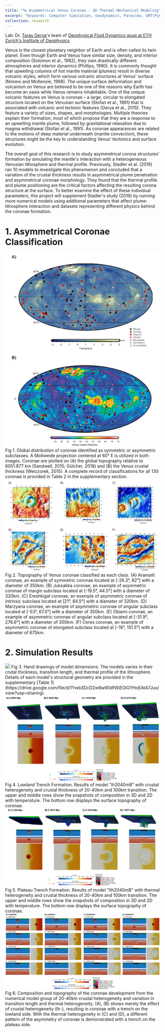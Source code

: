 ```yaml
---
title: "🛰️ Asymmetrical Venus Coronae - 3D Thermal-Mechanical Modeling"
excerpt: "Keywords: Computer Simulation, Geodynamics, Paraview, GMT(PyGMT), Bash<br/>"
collection: research
---
```

Lab: Dr. [Taras Gerya](http://jupiter.ethz.ch/~tgerya/)'s team of [Geophysical Fluid Dynamics goup at ETH Zurich's Institute of Geophysics](https://geophysics.ethz.ch/research/groups/gfd.html)

Venus is the closest planetary neighbor of Earth and is often called its twin planet. Even though Earth and Venus have similar size, density, and interior composition (Solomon et al., 1982), they own drastically different atmospheres and interior dynamics (Phillips, 1990). It is commonly thought that upwelling columns of hot mantle material (plumes) result in diverse volcanic styles, which form various volcanic structures at Venus' surface (Nimmo and McKenzie, 1998). The unique surface deformation and volcanism on Venus are believed to be one of the reasons why Earth has become an oasis while Venus remains inhabitable. One of the unique volcanic features on Venus is coronae – a large, circular to elongated structure located on the Venusian surface (Stofan et al., 1991) that is associated with volcanic and tectonic features (Gerya et al., 2015). They feature a variety of sizes, shapes, and morphologies. Multiple theories explain their formation, most of which propose that they are a response to an upwelling mantle plume, followed by gravitational relaxation due to magma withdrawal (Stofan et al., 1991). As coronae appearances are related to the motions of deep material underneath (mantle convection), these structures might be the key to understanding Venus’ tectonics and surface evolution. 

The overall goal of this research is to study asymmetrical corona structures' formation by simulating the mantle's interaction with a heterogeneous Venusian lithosphere and thermal profile. Previously, Stadler et al. (2019) ran 10 models to investigate this phenomenon and concluded that a variation of the crustal thickness results in asymmetrical plume penetration and asymmetrical coronae morphology. They found that the thermal profile and plume positioning are the critical factors affecting the resulting corona structure at the surface. To better examine the effect of these individual parameters, this project will supplement Stadler's study (2019) by running more numerical models using additional parameters that affect plume-lithosphere interaction and datasets representing different physics behind the coronae formation. 


# 1. Asymmetrical Coronae Classification
<img src='/images/venus1.png'>
<br>
Fig 1. Global distribution of coronae identified as symmetric or asymmetric subclasses. A Mollweide projection centered at  60° E is utilized in both images. Coronae are plotted on (A) the global topography relative to 6051.877 km (Sandwell, 2015; Gülcher, 2018) and (B) the Venus crustal thickness (Weiczorek, 2015). A complete record of classifications for all 130 coronae is provided in Table 2 in the supplementary section. 
<img src='/images/venus2.png'>
Fig 2. Topography of Venus coronae classified as each class. 
(A) Aramaiti coronae, an example of symmetric coronae located at [-26.3°, 82°] with a diameter of 350km. (B) Juksakka coronae, an example of asymmetric coronae of margin subclass located at [-19.5°, 44.5°] with a diameter of 320km. (C) Ereshkigal coronae, an example of asymmetric coronae of intrinsic subclass located at [21°, 84.5°] with a diameter of 320km. (D) Marzyana coronae, an example of asymmetric coronae of angular subclass located at [-53°, 67.5°] with a diameter of 350km. (E) Obiemi coronae, an example of asymmetric coronae of angular subclass located at [-31.9°, 276.6°] with a diameter of 300km. (F) Ceres coronae, an example of asymmetric coronae of elongated subclass located at [-16°, 151.5°] with a diameter of 675km.

# 2. Simulation Results
<img src='/images/venus_0.png'>
Fig 3. Hand drawings of model dimensions. The models varies in their crutal thickness, transition length, and thermal profile of the lithosphere. Details of each model's structural geometry are provided in the supplementary [Table 1](https://drive.google.com/file/d/1Ywb3DcD2w8w90dfWiEOIGYHoEAtA7Jux/view?usp=sharing). 

<img src='/images/result_lh2040mB_1.png'>
Fig 4. Lowland Trench Formation. Results of model "lh2040mB" with crustal heterogeneity and crustal thickness of 20-40km and 100km transition. The upper and middle rows show the snapshots of composition in 3D and 2D with temperature. The bottom row displays the surface topography of coronae. 

<img src='/images/result_lth2040mB_1.png'>
Fig 5. Plateau Trench Formation. Results of model "lth2040mB" with thermal heterogeneity and crustal thickness of 20-40km and 100km transition. The upper and middle rows show the snapshots of composition in 3D and 2D with temperature. The bottom row displays the surface topography of coronae. 

<img src='/images/Fig_lh_lth_40_B_C.png'>
Fig 6. Composition and topography of the coronae development from the numerical model group of 20-40km crustal heterogeneity and variation in transition length and thermal heterogeneity. (A), (B) shows merely the effect of crustal heterogeneity (lh-), resulting in coronae with a trench on the lowland side.  With the thermal heterogeneity in (C) and (D), a different pattern of the asymmetry of coronae is demonstrated with a trench on the plateau side.



